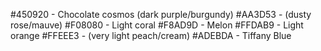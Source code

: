 #450920 - Chocolate cosmos (dark purple/burgundy)
#AA3D53 - (dusty rose/mauve)
#F08080 - Light coral
#F8AD9D - Melon
#FFDAB9 - Light orange
#FFEEE3 - (very light peach/cream)
#ADEBDA - Tiffany Blue